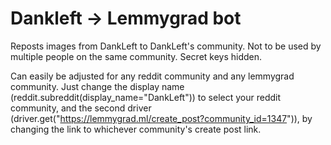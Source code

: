 # Dankleft -> Lemmygrad bot
Reposts images from DankLeft to DankLeft's community.
Not to be used by multiple people on the same community.
Secret keys hidden.

Can easily be adjusted for any reddit community and any lemmygrad community. Just change the display name (reddit.subreddit(display_name="DankLeft")) to select your reddit community, and the second driver (driver.get("https://lemmygrad.ml/create_post?community_id=1347")), by changing the link to whichever community's create post link.
